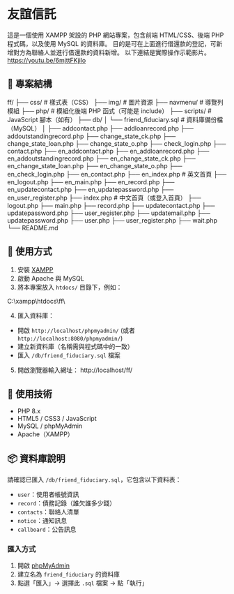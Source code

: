 # 友誼信託
這是一個使用 XAMPP 架設的 PHP 網站專案，包含前端 HTML/CSS、後端 PHP 程式碼，以及使用 MySQL 的資料庫。
目的是可在上面進行借還款的登記，可新增對方為聯絡人並進行借還款的資料新增。
以下連結是實際操作示範影片。
https://youtu.be/6mjttFKjilo

## 📁 專案結構
ff/
├── css/                         # 樣式表（CSS）
├── img/                         # 圖片資源
├── navmenu/                     # 導覽列模組
├── php/                         # 模組化後端 PHP 函式（可能是 include）
├── scripts/                     # JavaScript 腳本（如有）
├── db/
│   └── friend_fiduciary.sql     # 資料庫備份檔（MySQL）
│
├── addcontact.php
├── addloanrecord.php
├── addoutstandingrecord.php
├── change_state_ck.php
├── change_state_loan.php
├── change_state_o.php
├── check_login.php
├── contact.php
├── en_addcontact.php
├── en_addloanrecord.php
├── en_addoutstandingrecord.php
├── en_change_state_ck.php
├── en_change_state_loan.php
├── en_change_state_o.php
├── en_check_login.php
├── en_contact.php
├── en_index.php                 # 英文首頁
├── en_logout.php
├── en_main.php
├── en_record.php
├── en_updatecontact.php
├── en_updatepassword.php
├── en_user_register.php
├── index.php                    # 中文首頁（或登入首頁）
├── logout.php
├── main.php
├── record.php
├── updatecontact.php
├── updatepassword.php
├── user_register.php
├── updatemail.php
├── updatepassword.php
├── user.php
├── user_register.php
├── wait.php
└── README.md

## 🚀 使用方式

1. 安裝 [XAMPP](https://www.apachefriends.org/)
2. 啟動 Apache 與 MySQL
3. 將本專案放入 `htdocs/` 目錄下，例如：

C:\xampp\htdocs\ff\

4. 匯入資料庫：
- 開啟 `http://localhost/phpmyadmin/` (或者`http://localhost:8080/phpmyadmin/`)
- 建立新資料庫（名稱需與程式碼中的一致）
- 匯入 `/db/friend_fiduciary.sql` 檔案

5. 開啟瀏覽器輸入網址：
http://localhost/ff/


## 🧰 使用技術

- PHP 8.x
- HTML5 / CSS3 / JavaScript
- MySQL / phpMyAdmin
- Apache（XAMPP）

## 📦 資料庫說明
請確認已匯入 `/db/friend_fiduciary.sql`，它包含以下資料表：

- `user`：使用者帳號資訊
- `record`：債務記錄（誰欠誰多少錢）
- `contacts`：聯絡人清單
- `notice`：通知訊息
- `callboard`：公告訊息

### 匯入方式

1. 開啟 [phpMyAdmin](http://localhost/phpmyadmin/)
2. 建立名為 `friend_fiduciary` 的資料庫
3. 點選「匯入」→ 選擇此 `.sql` 檔案 → 點「執行」
